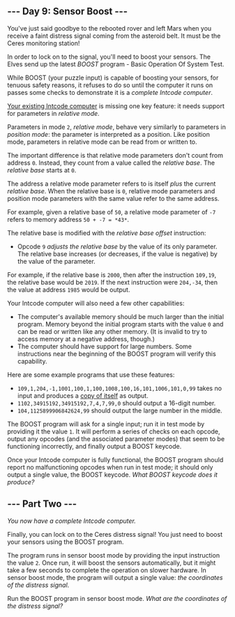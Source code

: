 --- Day 9: Sensor Boost ---
---------------------------

You've just said goodbye to the rebooted rover and left Mars when you receive a faint distress signal coming from the asteroid belt. It must be the Ceres monitoring station!


In order to lock on to the signal, you'll need to boost your sensors. The Elves send up the latest *BOOST* program - Basic Operation Of System Test.


While BOOST (your puzzle input) is capable of boosting your sensors, for tenuous safety reasons, it refuses to do so until the computer it runs on passes some checks to demonstrate it is a *complete Intcode computer*.


[Your existing Intcode computer](5) is missing one key feature: it needs support for parameters in *relative mode*.


Parameters in mode `2`, *relative mode*, behave very similarly to parameters in *position mode*: the parameter is interpreted as a position. Like position mode, parameters in relative mode can be read from or written to.


The important difference is that relative mode parameters don't count from address `0`. Instead, they count from a value called the *relative base*. The *relative base* starts at `0`.


The address a relative mode parameter refers to is itself *plus* the current *relative base*. When the relative base is `0`, relative mode parameters and position mode parameters with the same value refer to the same address.


For example, given a relative base of `50`, a relative mode parameter of `-7` refers to memory address `50 + -7 = *43*`.


The relative base is modified with the *relative base offset* instruction:


* Opcode `9` *adjusts the relative base* by the value of its only parameter. The relative base increases (or decreases, if the value is negative) by the value of the parameter.


For example, if the relative base is `2000`, then after the instruction `109,19`, the relative base would be `2019`. If the next instruction were `204,-34`, then the value at address `1985` would be output.


Your Intcode computer will also need a few other capabilities:


* The computer's available memory should be much larger than the initial program. Memory beyond the initial program starts with the value `0` and can be read or written like any other memory. (It is invalid to try to access memory at a negative address, though.)
* The computer should have support for large numbers. Some instructions near the beginning of the BOOST program will verify this capability.


Here are some example programs that use these features:


* `109,1,204,-1,1001,100,1,100,1008,100,16,101,1006,101,0,99` takes no input and produces a [copy of itself](https://en.wikipedia.org/wiki/Quine_(computing)) as output.
* `1102,34915192,34915192,7,4,7,99,0` should output a 16-digit number.
* `104,1125899906842624,99` should output the large number in the middle.


The BOOST program will ask for a single input; run it in test mode by providing it the value `1`. It will perform a series of checks on each opcode, output any opcodes (and the associated parameter modes) that seem to be functioning incorrectly, and finally output a BOOST keycode.


Once your Intcode computer is fully functional, the BOOST program should report no malfunctioning opcodes when run in test mode; it should only output a single value, the BOOST keycode. *What BOOST keycode does it produce?*


--- Part Two ---
----------------

*You now have a complete Intcode computer.*


Finally, you can lock on to the Ceres distress signal! You just need to boost your sensors using the BOOST program.


The program runs in sensor boost mode by providing the input instruction the value `2`. Once run, it will boost the sensors automatically, but it might take a few seconds to complete the operation on slower hardware. In sensor boost mode, the program will output a single value: *the coordinates of the distress signal*.


Run the BOOST program in sensor boost mode. *What are the coordinates of the distress signal?*


